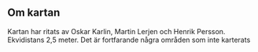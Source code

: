 ## Om kartan
Kartan har ritats av Oskar Karlin, Martin Lerjen och Henrik Persson. Ekvidistans 2,5 meter. Det är fortfarande några områden som inte karterats
